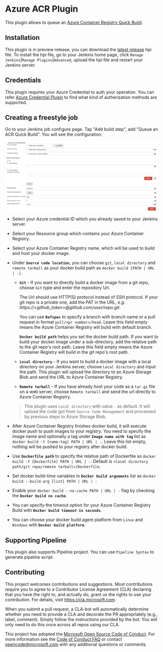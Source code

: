 # Azure ACR Plugin

This plugin allows to queue an 
[Azure Container Registry Quick Build](https://docs.microsoft.com/en-us/azure/container-registry/container-registry-build-overview#quick-build-inner-loop-extended-to-the-cloud).

## Installation

This plugin is in preview release, you can download the 
[latest release](https://github.com/Azure/azure-acr-plugin/releases) hpi file.
To install the hpi file, go to your Jenkins home page, click `Manage Jenkins`|`Manage Plugins`|`Advanced`, 
upload the hpi file and restart your Jenkins server.

## Credentials
This plugin requires your Azure Credential to auth your operation.
You can refer [Azure Credential Plugin](https://wiki.jenkins.io/display/JENKINS/Azure+Credentials+plugin)
to find what kind of autherization methods are supported.

## Creating a freestyle job
Go to your Jenkins job configure page. Tap "Add build step", add "Queue an ACR Quick Build".
You will see the configuration.

![ACR quick build configuration](./img/freestyle-config.png)

* Select your Azure credential ID which you already saved to your Jenkins server.
* Select your Resource group which contains your Azure Container Registry.
* Select your Azure Container Registry name, which will be used to build and host your docker image.

* Under **`Source code location`**, you can choose `git`, `local directory` and `remote tarball` as your docker build 
  path as `docker build [PATH | URL | -]`.
    * **`Git`** - If you want to directly build a docker image from a git repo,
      choose `Git` type and enter the repository Url.
      
      The Url should use HTTP(S) protocol instead of SSH protocol. 
      If your git repo is a private one, add the PAT in the URL, *e.g. https://<github_token>@github.com/user/repo.git*.
      
      You can use **`Refspec`** to specify a branch with branch name or a pull request in format `pull/<pr number>/head`.
      Leave this field empty means the Azure Container Registry will build with default branch.
      
      **`Docker build path`** helps you set the docker build path. 
      If you want to build your docker image under a sub-directory, add the relative path to the git repo's root path.
      Leave this field empty means the Azure Container Registry will build in the git repo's root path.
    
    * **`Local directory`** - If you want to build a docker image with a local directory on your Jenkins server,
       choose `Local directory` and input the path. This plugin will upload the directory to an Azure Storage Blob
       and send the URL to Azure Container Registry.
    
    * **`Remote tarball`** - If you have already host your code as a `tar.gz` file on a web server,
       choose `Remote tarball` and send the url directly to Azure Container Registry. 
    
    > This plugin uses `Local directory` with value `.` as default.
      It will upload the code got from `Source Code Management` and processed by previous steps to Azure Storage Blob.

* After Azure Container Registry finishes docker build, it will execute docker push to push images to your registry.
  You need to specify the image name and optionally a tag under **`Image name with tag`** list
  as `docker build -t [name:tag] PATH | URL | -`.
  Leave this list empty, nothing will be pushed to your registry after docker build.

* Use **`Dockerfile path`** to specify the relative path of Dockerfile as `docker build -f [Dockerfile] PATH | URL | -`. 
  Default is `<local directory path/git repo/remote tarball>/Dockerfile`.

* Set docker build-time variables in **`Docker build arguments`** list as `docker build --build-arg [list] PATH | URL | -`

* Enable your `docker build --no-cache PATH | URL | -` flag by checking the **`Docker build no cache`**.

* You can specify the timeout option for your Azure Container Registry Build with **`Docker build timeout in seconds`**.

* You can choose your docker build agent platform from `Linux` and `Windows` with **`Docker build platform`**.

## Supporting Pipeline
This plugin also supports Pipeline project. You can use `Pipeline Syntax` to generate pipeline script.

## Contributing

This project welcomes contributions and suggestions.  Most contributions require you to agree to a
Contributor License Agreement (CLA) declaring that you have the right to, and actually do, grant us
the rights to use your contribution. For details, visit https://cla.microsoft.com.

When you submit a pull request, a CLA-bot will automatically determine whether you need to provide
a CLA and decorate the PR appropriately (e.g., label, comment). Simply follow the instructions
provided by the bot. You will only need to do this once across all repos using our CLA.

This project has adopted the [Microsoft Open Source Code of Conduct](https://opensource.microsoft.com/codeofconduct/).
For more information see the [Code of Conduct FAQ](https://opensource.microsoft.com/codeofconduct/faq/) or
contact [opencode@microsoft.com](mailto:opencode@microsoft.com) with any additional questions or comments.
